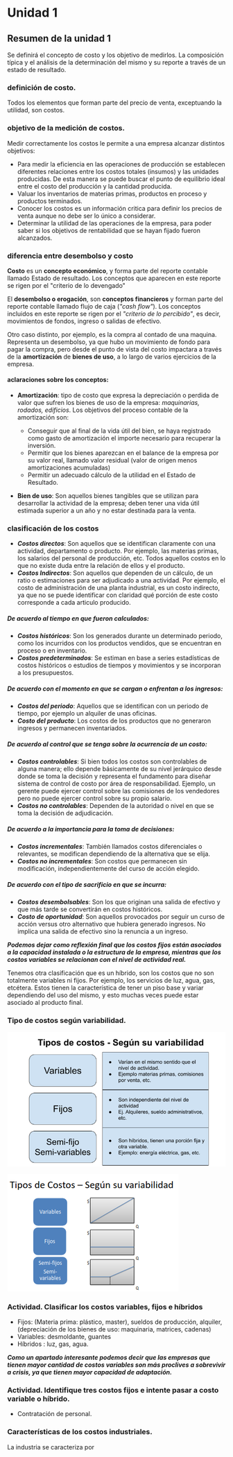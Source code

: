 # Unidad 1

## Resumen de la unidad 1

Se definirá el concepto de costo y los objetivo de medirlos. La composición 
 típica y el análisis de la determinación del mismo y su reporte a través de un 
 estado de resultado.

### definición de costo.

Todos los elementos que forman parte del precio de venta, exceptuando la utilidad,
son costos.

### objetivo de la medición de costos.



Medir correctamente los costos le permite a una empresa alcanzar distintos objetivos:

- Para medir la eficiencia en las operaciones de producción se establecen diferentes
relaciones entre los costos totales (insumos) y las unidades producidas. De esta manera
se puede buscar el punto de equilibrio ideal entre el costo del producción y la cantidad producida.
- Valuar los inventarios de materias primas, productos en proceso y productos terminados.
- Conocer los costos es un información critica para definir los precios de venta aunque no debe
ser lo único a considerar.
- Determinar la utilidad de las operaciones de la empresa, para poder saber si los objetivos de 
rentabilidad que se hayan fijado fueron alcanzados.

### diferencia entre desembolso y costo

**Costo** es un **concepto económico**, y forma parte del reporte contable llamado Estado de resultado.
Los conceptos que aparecen en este reporte se rigen por el "criterio de lo devengado"

El **desembolso o erogación**, son **conceptos financieros** y forman parte del reporte contable llamado
flujo de caja (*"cash flow"*). Los conceptos incluidos en este reporte se rigen por el *"criterio de lo percibido"*, es decir, movimientos de fondos, ingreso o salidas de efectivo.

Otro caso distinto, por ejemplo, es la compra al contado de una maquina. Representa un desembolso, ya que hubo
un movimiento de fondo para pagar la compra, pero desde el punto de vista del costo impactara a través de la **amortización** de **bienes de uso**, a lo largo de varios ejercicios de la empresa.

#### aclaraciones sobre los conceptos:
- **Amortización**: tipo de costo que expresa la depreciación o perdida de valor que sufren los bienes de uso de la empresa: *maquinarias, rodados, edificios*.
Los objetivos del proceso contable de la amortización son:
    - Conseguir que al final de la vida útil del bien, se haya registrado como gasto de amortización el importe necesario para recuperar la inversión.
    - Permitir que los bienes aparezcan en el balance de la empresa por su valor real, llamado valor residual (valor de origen menos amortizaciones acumuladas)
    - Permitir un adecuado cálculo de la utilidad en el Estado de Resultado.

- **Bien de uso**:  Son aquellos bienes tangibles que se utilizan para desarrollar la actividad de la empresa; deben tener una vida útil estimada superior a un año y no estar destinada para la venta.

### clasificación de los costos

- ***Costos directos***: Son aquellos que se identifican claramente con una actividad, departamento o producto. Por ejemplo, las materias primas, los salarios del personal de producción, etc. Todos aquellos costos en lo que no existe duda entre la relación de ellos y el producto.
- ***Costos Indirectos***: Son aquellos que dependen de un cálculo, de un ratio o estimaciones para ser adjudicado a una actividad. Por ejemplo, el costo de administración de una planta industrial, es un costo indirecto, ya que no se puede identificar con claridad qué porción  de este costo corresponde a cada articulo producido.

##### De acuerdo al tiempo en que fueron calculados:
- ***Costos históricos***: Son los generados durante un determinado periodo, como los incurridos con los productos vendidos, que se encuentran en proceso o en inventario.
- ***Costos predeterminados***: Se estiman en base a series estadísticas de costos históricos o estudios de tiempos y movimientos y se incorporan a los presupuestos.

##### De acuerdo con el momento en que se cargan o enfrentan a los ingresos:
- ***Costos del periodo***: Aquellos que se identifican con un periodo de tiempo, por ejemplo un alquiler de unas oficinas. 
- ***Costo del producto***: Los costos de los productos que no generaron ingresos y permanecen inventariados.

##### De acuerdo al control que se tenga sobre la ocurrencia de un costo:
- ***Costos controlables***: Si bien todos los costos son controlables de alguna manera; ello depende básicamente de su nivel jerárquico desde donde se toma la decisión y representa el fundamento para diseñar sistema de control de costo por área de responsabilidad. Ejemplo, un gerente puede ejercer control sobre las comisiones de los vendedores pero no puede ejercer control sobre su propio salario.
- ***Costos no controlables***: Dependen de la autoridad o nivel en que se toma la decisión de adjudicación.

##### De acuerdo a la importancia para la toma de decisiones:
- ***Costos incrementales***: También llamados costos diferenciales o relevantes, se modifican dependiendo de la alternativa que se elija.
- ***Costos no incrementales***: Son costos que permanecen sin modificación, independientemente del curso de acción elegido. 

##### De acuerdo con el tipo de sacrificio en que se incurra:
- ***Costos desembolsables***: Son los que originan una salida de efectivo y que más tarde se convertirán en costos históricos.
- ***Costo de oportunidad***: Son aquellos provocados por seguir un curso de acción versus otro alternativo que hubiera generado ingresos. No implica una salida de efectivo sino la renuncia a un ingreso.

***Podemos dejar como reflexión final que los costos fijos están asociados a la capacidad instalada o la estructura de la empresa, mientras que los costos variables se relacionan con el nivel de actividad real.***

Tenemos otra clasificación que es un híbrido, son los costos que no son totalmente variables ni fijos. Por ejemplo, los servicios de luz, agua, gas, etcétera. Estos tienen la característica de tener un piso base y variar dependiendo del uso del mismo, y esto muchas veces puede estar asociado al producto final.

### Tipo de costos según variabilidad.

![imagen](./images/tipos_de_costos.png)

![imagen](./images/tipos_de_costos_2.png)

### Actividad. Clasificar los costos variables, fijos e híbridos

- Fijos: (Materia prima: plástico, master), sueldos de producción, alquiler, (depreciación de los bienes de uso: maquinaria, matrices, cadenas)
- Variables: desmoldante, guantes
- Híbridos : luz, gas, agua.

***Como un apartado interesante podemos decir que las empresas que tienen mayor cantidad de costos variables son más proclives a sobrevivir a crisis, ya que tienen mayor capacidad de adaptación.***

### Actividad. Identifique tres costos fijos e intente pasar a costo variable o híbrido.

- Contratación de personal.

### Características de los costos industriales.

La industria se caracteriza por 


